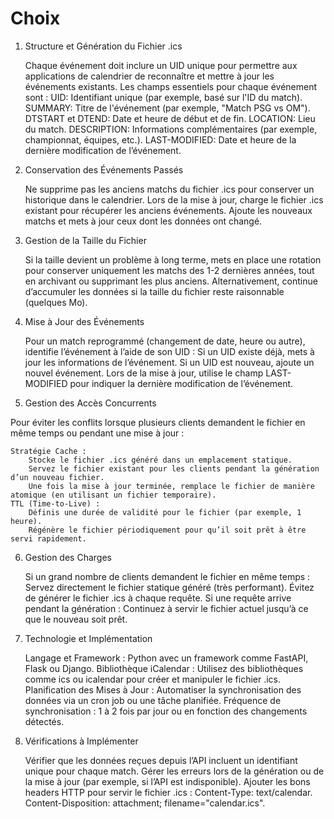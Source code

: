 # Choix

1. Structure et Génération du Fichier .ics

    Chaque événement doit inclure un UID unique pour permettre aux applications de calendrier de reconnaître et mettre à jour les événements existants.
    Les champs essentiels pour chaque événement sont :
        UID: Identifiant unique (par exemple, basé sur l'ID du match).
        SUMMARY: Titre de l'événement (par exemple, "Match PSG vs OM").
        DTSTART et DTEND: Date et heure de début et de fin.
        LOCATION: Lieu du match.
        DESCRIPTION: Informations complémentaires (par exemple, championnat, équipes, etc.).
        LAST-MODIFIED: Date et heure de la dernière modification de l’événement.

2. Conservation des Événements Passés

    Ne supprime pas les anciens matchs du fichier .ics pour conserver un historique dans le calendrier.
    Lors de la mise à jour, charge le fichier .ics existant pour récupérer les anciens événements.
    Ajoute les nouveaux matchs et mets à jour ceux dont les données ont changé.

3. Gestion de la Taille du Fichier

    Si la taille devient un problème à long terme, mets en place une rotation pour conserver uniquement les matchs des 1-2 dernières années, tout en archivant ou supprimant les plus anciens.
    Alternativement, continue d’accumuler les données si la taille du fichier reste raisonnable (quelques Mo).

4. Mise à Jour des Événements

    Pour un match reprogrammé (changement de date, heure ou autre), identifie l’événement à l’aide de son UID :
        Si un UID existe déjà, mets à jour les informations de l’événement.
        Si un UID est nouveau, ajoute un nouvel événement.
    Lors de la mise à jour, utilise le champ LAST-MODIFIED pour indiquer la dernière modification de l’événement.

5. Gestion des Accès Concurrents

Pour éviter les conflits lorsque plusieurs clients demandent le fichier en même temps ou pendant une mise à jour :

    Stratégie Cache :
        Stocke le fichier .ics généré dans un emplacement statique.
        Servez le fichier existant pour les clients pendant la génération d’un nouveau fichier.
        Une fois la mise à jour terminée, remplace le fichier de manière atomique (en utilisant un fichier temporaire).
    TTL (Time-to-Live) :
        Définis une durée de validité pour le fichier (par exemple, 1 heure).
        Régénère le fichier périodiquement pour qu’il soit prêt à être servi rapidement.

6. Gestion des Charges

    Si un grand nombre de clients demandent le fichier en même temps :
        Servez directement le fichier statique généré (très performant).
        Évitez de générer le fichier .ics à chaque requête.
    Si une requête arrive pendant la génération :
        Continuez à servir le fichier actuel jusqu’à ce que le nouveau soit prêt.

7. Technologie et Implémentation

    Langage et Framework : Python avec un framework comme FastAPI, Flask ou Django.
    Bibliothèque iCalendar :
        Utilisez des bibliothèques comme ics ou icalendar pour créer et manipuler le fichier .ics.
    Planification des Mises à Jour :
        Automatiser la synchronisation des données via un cron job ou une tâche planifiée.
        Fréquence de synchronisation : 1 à 2 fois par jour ou en fonction des changements détectés.

8. Vérifications à Implémenter

    Vérifier que les données reçues depuis l’API incluent un identifiant unique pour chaque match.
    Gérer les erreurs lors de la génération ou de la mise à jour (par exemple, si l’API est indisponible).
    Ajouter les bons headers HTTP pour servir le fichier .ics :
        Content-Type: text/calendar.
        Content-Disposition: attachment; filename="calendar.ics".
